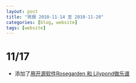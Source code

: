 ```yaml
---
layout: post
title: "周报 2010-11-14 至 2010-11-20"
categories: [blog, website]
tags: [website]
---
```



11/17
=========
 * 添加了[用开源软件Rosegarden 和 Lilypond做乐谱](/blog/programmer/music-score-lilypond.html)

